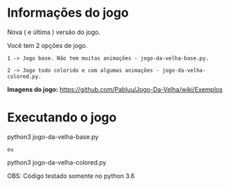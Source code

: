 # Informações do jogo
Nova ( e última ) versão do jogo.

Você tem 2 opções de jogo.

`1 -> Jogo base. Não tem muitas animações - jogo-da-velha-base.py.`

`2 -> Jogo todo colorido e com algumas animações - jogo-da-velha-colored.py.`


**Imagens do jogo:** https://github.com/Pabluu/Jogo-Da-Velha/wiki/Exemplos

# Executando o jogo
python3 jogo-da-velha-base.py

`ou`

python3 jogo-da-velha-colored.py


OBS: Código testado somente no python 3.6
